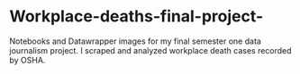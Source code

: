 # Workplace-deaths-final-project-
Notebooks and Datawrapper images for my final semester one data journalism project. I scraped and analyzed workplace death cases recorded by OSHA.
